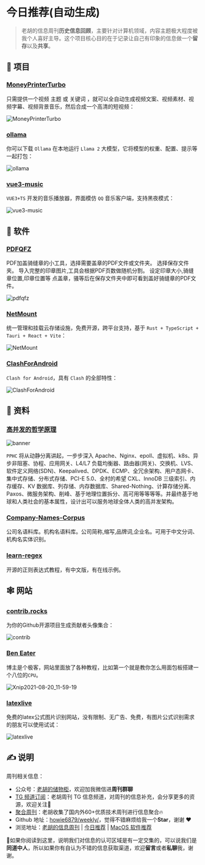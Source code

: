 # 今日推荐(自动生成)

> 老胡的信息周刊**历史信息回顾**，主要针对计算机领域，内容主题极大程度被我个人喜好主导。这个项目核心目的在于记录让自己有印象的信息做一个**留存**以及**共享**。


## 🎯 项目 

### [MoneyPrinterTurbo](https://github.com/harry0703/MoneyPrinterTurbo "MoneyPrinterTurbo")

只需提供一个视频 主题 或 关键词 ，就可以全自动生成视频文案、视频素材、视频字幕、视频背景音乐，然后合成一个高清的短视频：

![MoneyPrinterTurbo](https://images-1252557999.file.myqcloud.com/uPic/MoneyPrinterTurbo.jpeg) 

### [ollama](https://github.com/jmorganca/ollama)

你可以下载 `Ollama` 在本地运行 `Llama 2` 大模型，它将模型的权重、配置、提示等一起打包：

![ollama](https://images-1252557999.file.myqcloud.com/uPic/ollama.jpg) 

### [vue3-music](https://github.com/SmallRuralDog/vue3-music)

`VUE3+TS` 开发的音乐播放器，界面模仿 `QQ` 音乐客户端，支持黑夜模式：

![vue3-music](https://images-1252557999.file.myqcloud.com/uPic/vue3-music.png) 

## 🤖 软件 

### [PDFQFZ](https://github.com/flytkgl/PDFQFZ)

PDF加盖骑缝章的小工具，选择需要盖章的PDF文件或文件夹。 选择保存文件夹。 导入完整的印章图片,工具会根据PDF页数做随机分割。 设定印章大小,骑缝章位置,印章位置等 点盖章，骚等后在保存文件夹中即可看到盖好骑缝章的PDF文件。

![pdfqfz](https://images-1252557999.file.myqcloud.com/uPic/pdfqfz.jpg) 

### [NetMount](https://github.com/VirtualHotBar/NetMount)

统一管理和挂载云存储设施，免费开源，跨平台支持，基于 `Rust + TypeScript + Tauri + React + Vite`：

![NetMount](https://images-1252557999.file.myqcloud.com/uPic/NetMount.png) 

### [ClashForAndroid](https://github.com/Kr328/ClashForAndroid)

`Clash for Android`，具有 `Clash` 的全部特性：

![ClashForAndroid](https://images-1252557999.file.myqcloud.com/uPic/ClashForAndroid.jpg) 

## 👀 资料 

### [高并发的哲学原理](https://github.com/johnlui/PPHC)

![banner](https://images-1252557999.file.myqcloud.com/uPic/banner.jpg)

`PPHC` 将从动静分离讲起，一步步深入 Apache、Nginx、epoll、虚拟机、k8s、异步非阻塞、协程、应用网关、L4/L7 负载均衡器、路由器(网关)、交换机、LVS、软件定义网络(SDN)、Keepalived、DPDK、ECMP、全冗余架构、用户态网卡、集中式存储、分布式存储、PCI-E 5.0、全村的希望 CXL、InnoDB 三级索引、内存缓存、KV 数据库、列存储、内存数据库、Shared-Nothing、计算存储分离、Paxos、微服务架构、削峰、基于地理位置拆分、高可用等等等等。并最终基于地球和人类社会的基本属性，设计出可以服务地球全体人类的高并发架构。 

### [Company-Names-Corpus](https://github.com/wainshine/Company-Names-Corpus)

公司名语料库。机构名语料库。公司简称,缩写,品牌词,企业名。可用于中文分词、机构名实体识别。 

### [learn-regex](https://github.com/ziishaned/learn-regex)

开源的正则表达式教程，有中文版，有在线示例。 

## 🕸 网站 

### [contrib.rocks](https://contrib.rocks/)

为你的Github开源项目生成贡献者头像集合：

![contrib](https://images-1252557999.file.myqcloud.com/uPic/contrib.jpg) 

### [Ben Eater](https://eater.net/)

博主是个极客，网站里面放了各种教程，比如第一个就是教你怎么用面包板搭建一个八位的`CPU`。

![Xnip2021-08-20_11-59-19](https://images-1252557999.file.myqcloud.com/uPic/Xnip2021-08-20_11-59-19.jpg) 

### [latexlive](https://www.latexlive.com/)

免费的latex公式图片识别网站，没有限制、无广告、免费，有图片公式识别需求的朋友可以使用试试：

![latexlive](https://images-1252557999.file.myqcloud.com/uPic/Xnip2021-09-24_14-06-11.jpg) 

## ✍️ 说明

周刊相关信息：

- 公众号：[老胡的储物柜](https://images-1252557999.file.myqcloud.com/uPic/ETIbMe.jpg)，欢迎加我微信进**周刊群聊**
- [TG 频道订阅](https://t.me/howie_weekly)：老胡周刊 TG 信息频道，对周刊的信息补充，会分享更多的资源，欢迎关注👏
- [聚合周刊](https://www.fre321.com/weekly)：老胡收集了国内外60+优质技术周刊进行信息聚合🔥
- Github 地址：[howie6879/weekly/](https://github.com/howie6879/weekly/)，觉得不错麻烦给我一个**Star**，谢谢 ❤️
- 浏览地址：[老胡的信息周刊](https://weekly.howie6879.com) | [今日推荐](https://weekly.howie6879.com/recommend/index.html) | [MacOS 软件推荐](https://weekly.howie6879.com/soft/mac.html)

🙌如果你阅读到这里，说明我们对信息的认可区域是有一定交集的，可以说我们是**同道中人**，所以如果你有自认为不错的信息获取渠道，欢迎**留言**或者**私聊**我，谢谢。